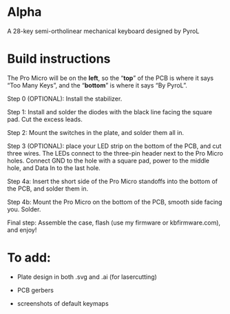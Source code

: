 # Alpha
A 28-key semi-ortholinear mechanical keyboard designed by PyroL


# Build instructions
The Pro Micro will be on the **left**, so the “**top**” of the PCB is where it says “Too Many Keys”, and the “**bottom**” is where it says “By PyroL”.

Step 0 (OPTIONAL): Install the stabilizer.

Step 1: Install and solder the diodes with the black line facing the square pad. Cut the excess leads. 

Step 2: Mount the switches in the plate, and solder them all in.

Step 3 (OPTIONAL): place your LED strip on the bottom of the PCB, and cut three wires. The LEDs connect to the three-pin header next to the Pro Micro holes. Connect GND to the hole with a square pad, power to the middle hole, and Data In to the last hole.

Step 4a: Insert the short side of the Pro Micro standoffs into the bottom of the PCB, and solder them in. 

Step 4b: Mount the Pro Micro on the bottom of the PCB, smooth side facing you. Solder.

Final step: Assemble the case, flash (use my firmware or kbfirmware.com), and enjoy!

# To add:

- Plate design in both .svg and .ai (for lasercutting)

- PCB gerbers

- screenshots of default keymaps
